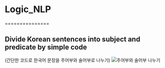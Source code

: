 # Logic_NLP
===============



## Divide Korean sentences into subject and predicate by simple code 
(간단한 코드로 한국어 문장을 주어부와 술어부로 나누기)
![주어부와 술어부 나누기](https://user-images.githubusercontent.com/79293543/233848029-baee4c24-9649-4e31-8112-be6173f029cd.png)
